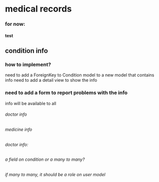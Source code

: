 # medical records

### for now:
#### test

## condition info
### how to implement?
 need to add a ForeignKey to Condition model to a new model that contains info
 need to add a detail view to show the info
### need to add a form to report problems with the info
 info will be available to all














###### doctor info

###### medicine info
###### doctor info:
###### a field on condition or a many to many?
###### if many to many, it should be a role on user model
